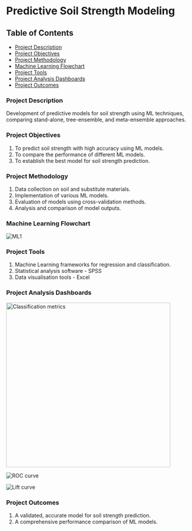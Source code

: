 # Predictive Soil Strength Modeling

## Table of Contents
- [Project Description](#project-description)
- [Project Objectives](#project-objectives)
- [Project Methodology](#project-methodology)
- [Machine Learning Flowchart](#machine-learning-flowchart)
- [Project Tools](#project-tools)
- [Project Analysis Dashboards](#project-analysis-dashboards)
- [Project Outcomes](#project-outcomes)

  
### Project Description
Development of predictive models for soil strength using ML techniques, comparing stand-alone, tree-ensemble, and meta-ensemble approaches.

### Project Objectives
1. To predict soil strength with high accuracy using ML models.
2. To compare the performance of different ML models.
3. To establish the best model for soil strength prediction.

### Project Methodology
1. Data collection on soil and substitute materials.
2. Implementation of various ML models.
3. Evaluation of models using cross-validation methods.
4. Analysis and comparison of model outputs.

### Machine Learning Flowchart
![ML1](https://github.com/eyowhite/Modeling-Ground-Improvement/assets/151957176/71609592-f325-4855-bc7b-b287033bc696)

### Project Tools

1. Machine Learning frameworks for regression and classification.
2. Statistical analysis software - SPSS
3. Data visualisation tools - Excel

### Project Analysis Dashboards

<img width="443" alt="Classification metrics" src="https://github.com/eyowhite/Modeling-Ground-Improvement/assets/151957176/1cf1d27f-b07c-4da1-8fa9-35b847ff499d">

![ROC curve](https://github.com/eyowhite/Modeling-Ground-Improvement/assets/151957176/4da16ca9-c8cc-4616-b4f3-d66ed8b12f26)

![Lift curve](https://github.com/eyowhite/Modeling-Ground-Improvement/assets/151957176/6515e770-1615-4509-aae3-345fd91c0446)

### Project Outcomes
1. A validated, accurate model for soil strength prediction.
2. A comprehensive performance comparison of ML models.



